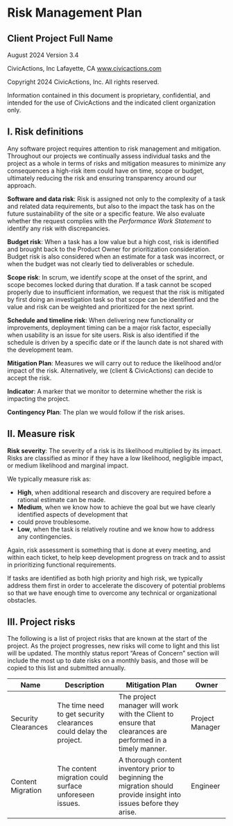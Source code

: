 # Risk Management Plan

## Client Project Full Name

August 2024
Version 3.4

CivicActions, Inc
Lafayette, CA
www.civicactions.com

Copyright 2024 CivicActions, Inc.
All rights reserved.

Information contained in this document is proprietary,
confidential, and intended for the use of CivicActions
and the indicated client organization only.

## I. Risk definitions

Any software project requires attention to risk management and mitigation. Throughout our projects we
continually assess individual tasks and the project as a whole in terms of risks and mitigation measures to
minimize any consequences a high-risk item could have on time, scope or budget, ultimately reducing the risk
and ensuring transparency around our approach.

**Software and data risk**: Risk is assigned not only to the complexity of a task and related data requirements,
but also to the impact the task has on the future sustainability of the site or a specific feature. We also
evaluate whether the request complies with the _Performance Work Statement_ to identify any risk with
discrepancies.

**Budget risk**: When a task has a low value but a high cost, risk is identified and brought back to the Product
Owner for prioritization consideration. Budget risk is also considered when an estimate for a task was incorrect,
or when the budget was not clearly tied to deliverables or schedule.

**Scope risk**: In scrum, we identify scope at the onset of the sprint, and scope becomes locked during that
duration. If a task cannot be scoped properly due to insufficient information, we request that the risk is
mitigated by first doing an investigation task so that scope can be identified and the value and risk can be
weighted and prioritized for the next sprint.

**Schedule and timeline risk**: When delivering new functionality or improvements, deployment timing can be a
major risk factor, especially when usability is an issue for site users. Risk is also identified if the schedule
is driven by a specific date or if the launch date is not shared with the development team.

**Mitigation Plan**: Measures we will carry out to reduce the likelihood and/or impact of the risk.
Alternatively, we (client & CivicActions) can decide to accept the risk.

**Indicator**: A marker that we monitor to determine whether the risk is impacting the project.

**Contingency Plan**: The plan we would follow if the risk arises.

## II. Measure risk

**Risk severity**: The severity of a risk is its likelihood multiplied by its impact. Risks are classified
as minor if they have a low likelihood, negligible impact, or medium likelihood and marginal impact.

We typically measure risk as:

- **High**, when additional research and discovery are required before a rational estimate can be made.
- **Medium**, when we know how to achieve the goal but we have clearly identified aspects of development that
- could prove troublesome.
- **Low**, when the task is relatively routine and we know how to address any contingencies.

Again, risk assessment is something that is done at every meeting, and within each ticket, to help keep
development progress on track and to assist in prioritizing functional requirements.

If tasks are identified as both high priority and high risk, we typically address them first in order to
accelerate the discovery of potential problems so that we have enough time to overcome any technical or
organizational obstacles.

## III. Project risks

The following is a list of project risks that are known at the start of the project. As the project progresses, new risks will come to light and this list will be updated. The monthly status report “Areas of Concern” section will include the most up to date risks on a monthly basis, and those will be copied to this list and submitted annually.

| Name | Description | Mitigation Plan | Owner |
|------|-------------|-----------------|-------|
| Security Clearances | The time need to get security clearances could delay the project. | The project manager will work with the Client to ensure that clearances are performed in a timely manner. | Project Manager |
| Content Migration | The content migration could surface unforeseen issues. | A thorough content inventory prior to beginning the migration should provide insight into issues before they arise. | Engineer |
